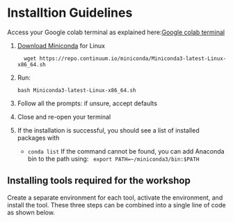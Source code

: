# Installtion Guidelines

Access your Google colab terminal as explained here:[Google colab terminal](https://youtu.be/pvUU3eVPU5U)

 1. [Download Miniconda](https://www.anaconda.com/download/) for Linux
    ```
      wget https://repo.continuum.io/miniconda/Miniconda3-latest-Linux-x86_64.sh
    ```
    
2. Run:
   ```
   bash Miniconda3-latest-Linux-x86_64.sh
   ```
   
4. Follow all the prompts: if unsure, accept defaults
5. Close and re-open your terminal
6. If the installation is successful, you should see a list of installed packages with
    - `conda list`
If the command cannot be found, you can add Anaconda bin to the path using:
    ` export PATH=~/miniconda3/bin:$PATH`

## Installing tools required for the workshop

Create a separate environment for each tool, activate the environment, and install the tool. These three steps can be combined into a single line of code as shown below.
